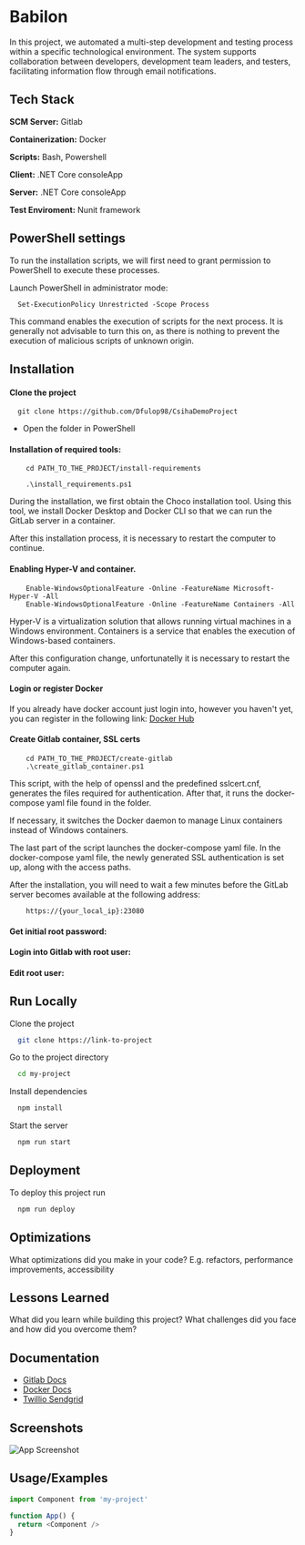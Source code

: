 
# Babilon

In this project, we automated a multi-step development and testing process within a specific technological environment. The system supports collaboration between developers, development team leaders, and testers, facilitating information flow through email notifications.

## Tech Stack
**SCM Server:** Gitlab  

**Containerization:** Docker  

**Scripts:** Bash, Powershell 

**Client:** .NET Core consoleApp   

**Server:** .NET Core consoleApp   

**Test Enviroment:** Nunit framework


## PowerShell settings

To run the installation scripts, we will first need to grant permission to PowerShell to execute these processes.

Launch PowerShell in administrator mode:

```pwsh
  Set-ExecutionPolicy Unrestricted -Scope Process
```

This command enables the execution of scripts for the next process. It is generally not advisable to turn this on, as there is nothing to prevent the execution of malicious scripts of unknown origin.
## Installation

#### Clone the project

```pwsh
  git clone https://github.com/Dfulop98/CsihaDemoProject
```

- Open the folder in PowerShell

#### Installation of required tools:
```
    cd PATH_TO_THE_PROJECT/install-requirements

    .\install_requirements.ps1
```
During the installation, we first obtain the Choco installation tool. Using this tool, we install Docker Desktop and Docker CLI so that we can run the GitLab server in a container.

After this installation process, it is necessary to restart the computer to continue.

#### Enabling Hyper-V and container.
```
    Enable-WindowsOptionalFeature -Online -FeatureName Microsoft-Hyper-V -All
	Enable-WindowsOptionalFeature -Online -FeatureName Containers -All
```
Hyper-V is a virtualization solution that allows running virtual machines in a Windows environment. Containers is a service that enables the execution of Windows-based containers.

After this configuration change, unfortunatelly it is necessary to restart the computer again.

#### Login or register Docker
If you already have docker account just login into, however you haven't yet, you can register in the following link: [Docker Hub](https://hub.docker.com/signup)

#### Create Gitlab container, SSL certs 
```
    cd PATH_TO_THE_PROJECT/create-gitlab
    .\create_gitlab_container.ps1
```
This script, with the help of openssl and the predefined sslcert.cnf, generates the files required for authentication. After that, it runs the docker-compose yaml file found in the folder.

If necessary, it switches the Docker daemon to manage Linux containers instead of Windows containers.

The last part of the script launches the docker-compose yaml file. In the docker-compose yaml file, the newly generated SSL authentication is set up, along with the access paths.

After the installation, you will need to wait a few minutes before the GitLab server becomes available at the following address:
```
    https://{your_local_ip}:23080
```

#### Get initial root password:

#### Login into Gitlab with root user:

#### Edit root user:
## Run Locally

Clone the project

```bash
  git clone https://link-to-project
```

Go to the project directory

```bash
  cd my-project
```

Install dependencies

```bash
  npm install
```

Start the server

```bash
  npm run start
```


## Deployment

To deploy this project run

```bash
  npm run deploy
```


## Optimizations

What optimizations did you make in your code? E.g. refactors, performance improvements, accessibility


## Lessons Learned

What did you learn while building this project? What challenges did you face and how did you overcome them?


## Documentation

 - [Gitlab Docs](https://docs.gitlab.com/)
 - [Docker Docs](https://docs.docker.com/)
 - [Twillio Sendgrid](https://app.sendgrid.com/login?redirect_to=%2F)

## Screenshots

![App Screenshot](https://via.placeholder.com/468x300?text=App+Screenshot+Here)


## Usage/Examples

```javascript
import Component from 'my-project'

function App() {
  return <Component />
}
```

